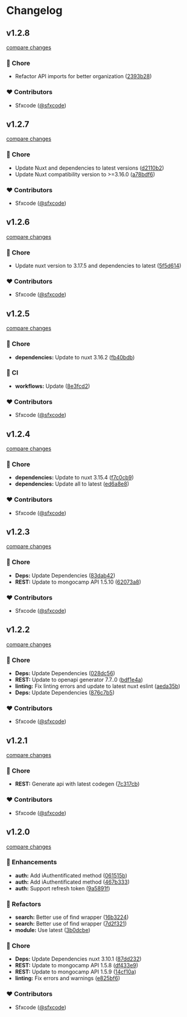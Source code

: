 # Changelog


## v1.2.8

[compare changes](https://github.com/MongoCamp/mongocamp-nuxt/compare/v1.2.7...v1.2.8)

### 🏡 Chore

- Refactor API imports for better organization ([2393b28](https://github.com/MongoCamp/mongocamp-nuxt/commit/2393b28))

### ❤️ Contributors

- Sfxcode ([@sfxcode](https://github.com/sfxcode))

## v1.2.7

[compare changes](https://github.com/MongoCamp/mongocamp-nuxt/compare/v1.2.6...v1.2.7)

### 🏡 Chore

- Update Nuxt and dependencies to latest versions ([d2110b2](https://github.com/MongoCamp/mongocamp-nuxt/commit/d2110b2))
- Update Nuxt compatibility version to >=3.16.0 ([a78bdf6](https://github.com/MongoCamp/mongocamp-nuxt/commit/a78bdf6))

### ❤️ Contributors

- Sfxcode ([@sfxcode](https://github.com/sfxcode))

## v1.2.6

[compare changes](https://github.com/MongoCamp/mongocamp-nuxt/compare/v1.2.5...v1.2.6)

### 🏡 Chore

- Update nuxt version to 3.17.5 and dependencies to latest ([5f5d614](https://github.com/MongoCamp/mongocamp-nuxt/commit/5f5d614))

### ❤️ Contributors

- Sfxcode ([@sfxcode](https://github.com/sfxcode))

## v1.2.5

[compare changes](https://github.com/MongoCamp/mongocamp-nuxt/compare/v1.2.4...v1.2.5)

### 🏡 Chore

- **dependencies:** Update to nuxt 3.16.2 ([fb40bdb](https://github.com/MongoCamp/mongocamp-nuxt/commit/fb40bdb))

### 🤖 CI

- **workflows:** Update ([8e3fcd2](https://github.com/MongoCamp/mongocamp-nuxt/commit/8e3fcd2))

### ❤️ Contributors

- Sfxcode ([@sfxcode](https://github.com/sfxcode))

## v1.2.4

[compare changes](https://github.com/MongoCamp/mongocamp-nuxt/compare/v1.2.3...v1.2.4)

### 🏡 Chore

- **dependencies:** Update to nuxt 3.15.4 ([f7c0cb9](https://github.com/MongoCamp/mongocamp-nuxt/commit/f7c0cb9))
- **dependencies:** Update all to latest ([ed6a8e8](https://github.com/MongoCamp/mongocamp-nuxt/commit/ed6a8e8))

### ❤️ Contributors

- Sfxcode ([@sfxcode](https://github.com/sfxcode))

## v1.2.3

[compare changes](https://github.com/MongoCamp/mongocamp-nuxt/compare/v1.2.2...v1.2.3)

### 🏡 Chore

- **Deps:** Update Dependencies ([83dab42](https://github.com/MongoCamp/mongocamp-nuxt/commit/83dab42))
- **REST:** Update to mongocamp API 1.5.10 ([62073a8](https://github.com/MongoCamp/mongocamp-nuxt/commit/62073a8))

### ❤️ Contributors

- Sfxcode ([@sfxcode](http://github.com/sfxcode))

## v1.2.2

[compare changes](https://github.com/MongoCamp/mongocamp-nuxt/compare/v1.2.1...v1.2.2)

### 🏡 Chore

- **Deps:** Update Dependencies ([028dc56](https://github.com/MongoCamp/mongocamp-nuxt/commit/028dc56))
- **REST:** Update to openapi generator 7.7..0 ([bdf1e4a](https://github.com/MongoCamp/mongocamp-nuxt/commit/bdf1e4a))
- **linting:** Fix linting errors and update to latest nuxt eslint ([aeda35b](https://github.com/MongoCamp/mongocamp-nuxt/commit/aeda35b))
- **Deps:** Update Dependencies ([876c7b5](https://github.com/MongoCamp/mongocamp-nuxt/commit/876c7b5))

### ❤️ Contributors

- Sfxcode ([@sfxcode](http://github.com/sfxcode))

## v1.2.1

[compare changes](https://github.com/MongoCamp/mongocamp-nuxt/compare/v1.2.0...v1.2.1)

### 🏡 Chore

- **REST:** Generate api with latest codegen ([7c317cb](https://github.com/MongoCamp/mongocamp-nuxt/commit/7c317cb))

### ❤️ Contributors

- Sfxcode ([@sfxcode](http://github.com/sfxcode))

## v1.2.0

[compare changes](https://github.com/MongoCamp/mongocamp-nuxt/compare/v1.0.7...v1.2.0)

### 🚀 Enhancements

- **auth:** Add iAuthentificated method ([061515b](https://github.com/MongoCamp/mongocamp-nuxt/commit/061515b))
- **auth:** Add iAuthentificated method ([467b333](https://github.com/MongoCamp/mongocamp-nuxt/commit/467b333))
- **auth:** Support refresh token ([9a5891f](https://github.com/MongoCamp/mongocamp-nuxt/commit/9a5891f))

### 💅 Refactors

- **search:** Better use of find wrapper ([16b3224](https://github.com/MongoCamp/mongocamp-nuxt/commit/16b3224))
- **search:** Better use of find wrapper ([7d2f321](https://github.com/MongoCamp/mongocamp-nuxt/commit/7d2f321))
- **module:** Use latest ([3b0dcbe](https://github.com/MongoCamp/mongocamp-nuxt/commit/3b0dcbe))

### 🏡 Chore

- **Deps:** Update Dependencies nuxt 3.10.1 ([87dd232](https://github.com/MongoCamp/mongocamp-nuxt/commit/87dd232))
- **REST:** Update to mongocamp API 1.5.8 ([df433e9](https://github.com/MongoCamp/mongocamp-nuxt/commit/df433e9))
- **REST:** Update to mongocamp API 1.5.9 ([14cf10a](https://github.com/MongoCamp/mongocamp-nuxt/commit/14cf10a))
- **linting:** Fix errors and warnings ([e825bf6](https://github.com/MongoCamp/mongocamp-nuxt/commit/e825bf6))

### ❤️ Contributors

- Sfxcode ([@sfxcode](http://github.com/sfxcode))

